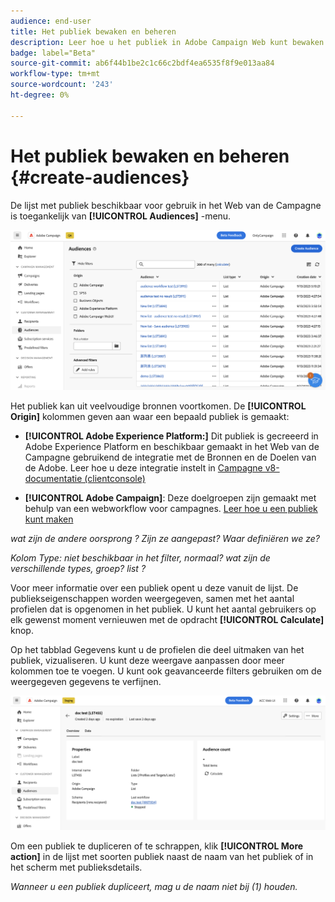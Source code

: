 ```yaml
---
audience: end-user
title: Het publiek bewaken en beheren
description: Leer hoe u het publiek in Adobe Campaign Web kunt bewaken en beheren
badge: label="Beta"
source-git-commit: ab6f44b1be2c1c66c2bdf4ea6535f8f9e013aa84
workflow-type: tm+mt
source-wordcount: '243'
ht-degree: 0%

---
```



# Het publiek bewaken en beheren {#create-audiences}

De lijst met publiek beschikbaar voor gebruik in het Web van de Campagne is toegankelijk van **[!UICONTROL Audiences]** -menu.

![](assets/audiences-list.png)

Het publiek kan uit veelvoudige bronnen voortkomen. De **[!UICONTROL Origin]** kolommen geven aan waar een bepaald publiek is gemaakt:

* **[!UICONTROL Adobe Experience Platform:]** Dit publiek is gecreeerd in Adobe Experience Platform en beschikbaar gemaakt in het Web van de Campagne gebruikend de integratie met de Bronnen en de Doelen van de Adobe. Leer hoe u deze integratie instelt in [Campagne v8-documentatie (clientconsole)](https://experienceleague.adobe.com/docs/campaign/campaign-v8/connect/ac-aep/ac-aep.html)

* **[!UICONTROL Adobe Campaign]**: Deze doelgroepen zijn gemaakt met behulp van een webworkflow voor campagnes. [Leer hoe u een publiek kunt maken](create-audience.md)

*wat zijn de andere oorsprong ? Zijn ze aangepast? Waar definiëren we ze?*

*Kolom Type: niet beschikbaar in het filter, normaal? wat zijn de verschillende types, groep? list ?*

Voor meer informatie over een publiek opent u deze vanuit de lijst. De publiekseigenschappen worden weergegeven, samen met het aantal profielen dat is opgenomen in het publiek. U kunt het aantal gebruikers op elk gewenst moment vernieuwen met de opdracht **[!UICONTROL Calculate]** knop.

Op het tabblad Gegevens kunt u de profielen die deel uitmaken van het publiek, vizualiseren. U kunt deze weergave aanpassen door meer kolommen toe te voegen. U kunt ook geavanceerde filters gebruiken om de weergegeven gegevens te verfijnen.

![](assets/audiences-details.png)

Om een publiek te dupliceren of te schrappen, klik **[!UICONTROL More action]** in de lijst met soorten publiek naast de naam van het publiek of in het scherm met publieksdetails.

*Wanneer u een publiek dupliceert, mag u de naam niet bij (1) houden.*
